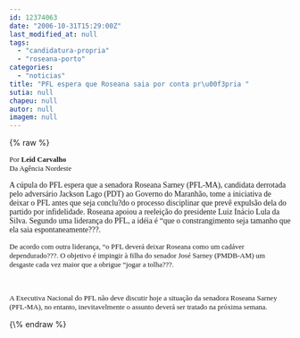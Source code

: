 ```yaml
---
id: 12374063
date: "2006-10-31T15:29:00Z"
last_modified_at: null
tags:
  - "candidatura-propria"
  - "roseana-porto"
categories:
  - "noticias"
title: "PFL espera que Roseana saia por conta pr\u00f3pria "
sutia: null
chapeu: null
autor: null
imagem: null
---
```

{\% raw %}
<p><P><FONT face=Verdana size=2>Por<STRONG> Leid Carvalho <BR></STRONG>Da Agência Nordeste </FONT></P></p>
<p><P><FONT face=Verdana>A cúpula do PFL espera que a senadora Roseana Sarney (PFL-MA), candidata derrotada pelo adversário Jackson Lago (PDT) ao Governo do Maranhão, tome a iniciativa de deixar o PFL antes que seja conclu?do o processo disciplinar que prevê expulsão dela do partido por infidelidade. Roseana apoiou a reeleição do presidente Luiz Inácio Lula da Silva. Segundo uma liderança do PFL, a idéia é “que o constrangimento seja tamanho que ela saia espontaneamente???.</FONT></P></p>
<p><P class=MsoNormal style=\"MARGIN: 0cm 0cm 0pt\"><FONT face=Verdana size=2>De acordo com outra liderança, “o PFL deverá deixar Roseana como um cadáver dependurado???. O objetivo é impingir à filha do senador José Sarney (PMDB-AM) um desgaste cada vez maior que a obrigue “jogar a tolha???.</FONT></P></p>
<p><P class=MsoNormal style=\"MARGIN: 0cm 0cm 0pt\"><?xml:namespace prefix = o ns = \"urn:schemas-microsoft-com:office:office\" /><o:p><FONT face=Verdana size=2>&nbsp;</FONT></o:p></P></p>
<p><P class=MsoNormal style=\"MARGIN: 0cm 0cm 0pt\"><FONT face=Verdana size=2>A Executiva Nacional do PFL não deve discutir hoje a situação da senadora Roseana Sarney (PFL-MA), no entanto, inevitavelmente o assunto deverá ser tratado na próxima semana.</FONT></P> </p>
{\% endraw %}